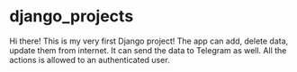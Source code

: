 # django_projects
Hi there!
This is my very first Django project!
The app can add, delete data, update them from internet.
It can send the data to Telegram as well.
All the actions is allowed to an authenticated user.
